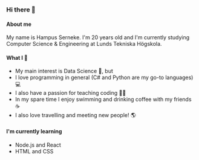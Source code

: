 ### Hi there 👋

#### About me

My name is Hampus Serneke. I'm 20 years old and I'm currently studying Computer Science & Engineering at Lunds Tekniska Högskola.

#### What I :green_heart:
* My main interest is Data Science :test_tube:, but
* I love programming in general (C# and Python are my go-to languages) :computer:
* I also have a passion for teaching coding :man_teacher:
* In my spare time I enjoy swimming and drinking coffee with my friends :coffee:
* I also love travelling and meeting new people! :earth_americas:

#### I'm currently learning
- Node.js and React
- HTML and CSS

###

<!--
**HampSwe/HampSwe** is a ✨ _special_ ✨ repository because its `README.md` (this file) appears on your GitHub profile.

Here are some ideas to get you started:

- 🔭 I’m currently working on ...
- 🌱 I’m currently learning ...
- 👯 I’m looking to collaborate on ...
- 🤔 I’m looking for help with ...
- 💬 Ask me about ...
- 📫 How to reach me: ...
- 😄 Pronouns: ...
- ⚡ Fun fact: ...
-->
